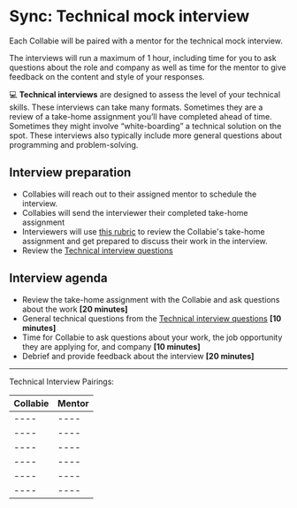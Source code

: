 # Sync: Technical mock interview

Each Collabie will be paired with a mentor for the technical mock interview.

The interviews will run a maximum of 1 hour, including time for you to ask questions about the role and company as well as time for the mentor to give feedback on the content and style of your responses.

<aside>
💻 <strong>Technical interviews</strong> are designed to assess the level of your technical skills. These interviews can take many formats. Sometimes they are a review of a take-home assignment you’ll have completed ahead of time. Sometimes they might involve “white-boarding” a technical solution on the spot. These interviews also typically include more general questions about programming and problem-solving.

</aside>

## Interview preparation

- Collabies will reach out to their assigned mentor to schedule the interview.
- Collabies will send the interviewer their completed take-home assignment
- Interviewers will use [this rubric](https://docs.google.com/spreadsheets/d/17m_A_cinlrju0H1KfNcodWgv1Dh8gsW-v5emcHSEjjA/edit) to review the Collabie's take-home assignment and get prepared to discuss their work in the interview.
- Review the [Technical interview questions](https://www.notion.so/Technical-interview-questions-5fead13f5ec24073af0c60d00f0a96e5)

## Interview agenda

- Review the take-home assignment with the Collabie and ask questions about the work **[20 minutes]**
- General technical questions from the [Technical interview questions](https://www.notion.so/Technical-interview-questions-5fead13f5ec24073af0c60d00f0a96e5) **[10 minutes]**
- Time for Collabie to ask questions about your work, the job opportunity they are applying for, and company **[10 minutes]**
- Debrief and provide feedback about the interview **[20 minutes]**

---

Technical Interview Pairings:

| Collabie | Mentor |
| ---- | ---- |
| ---- | ---- |
| ---- | ---- |
| ---- | ---- |
| ---- | ---- |
| ---- | ---- |
| ---- | ---- |

